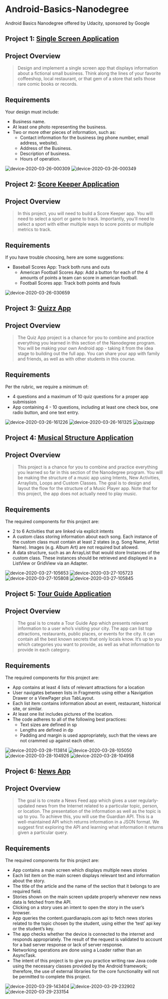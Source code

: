 # Android-Basics-Nanodegree
Android Basics Nanodegree offered by Udacity, sponsored by Google

## Project 1: [Single Screen Application](https://github.com/doilio/Android-Basics-ND/tree/master/Gianni/app)   
## Project Overview
 > Design and implement a single screen app that displays information about a fictional small business. Think along the lines of your favorite coffeeshop, local restaurant, or that gem of a store that sells those rare comic books or records.
 ## Requirements
Your design must include: 
* Business name.
* At least one photo representing the business.
* Two or more other pieces of information, such as:
    * Contact information for the business (eg phone number, email address, website).
    * Address of the Business.
    * Description of business.
    * Hours of operation.
    
![device-2020-03-26-000309](https://user-images.githubusercontent.com/38020305/77590313-203b7880-6ef6-11ea-835b-6884ffe74d07.png)
![device-2020-03-26-000349](https://user-images.githubusercontent.com/38020305/77590364-38ab9300-6ef6-11ea-9601-aec6d0c365f1.png)

## Project 2: [Score Keeper Application](https://github.com/doilio/Android-Basics-ND/tree/master/ScoreKeeper)   
## Project Overview
 > In this project, you will need to build a Score Keeper app. You will need to select a sport or game to track. Importantly, you'll need to select a sport with either multiple ways to score points or multiple metrics to track.
 ## Requirements
If you have trouble choosing, here are some suggestions:
* Baseball Scores App: Track both runs and outs
    * American Football Scores App: Add a button for each of the 4 amounts of points a team can score in american football.
    * Football Scores app: Track both points and fouls

    
![device-2020-03-26-030659](https://user-images.githubusercontent.com/38020305/77600098-7cf75d00-6f0f-11ea-93cd-096f74429d65.png)

## Project 3: [Quizz App](https://github.com/doilio/Android-Basics-ND/tree/master/QuizApp)   
## Project Overview
 > The Quiz App project is a chance for you to combine and practice everything you learned in this section of the Nanodegree program. You will be making your own Android app - taking it from the idea stage to building out the full app. You can share your app with family and friends, as well as with other students in this course.
 ## Requirements
Per the rubric, we require a minimum of:
* 4 questions and a maximum of 10 quiz questions for a proper app submission
* App containing 4 - 10 questions, including at least one check box, one radio button, and one text entry.
    
![device-2020-03-26-161226](https://user-images.githubusercontent.com/38020305/77658340-3b05ff80-6f7f-11ea-9ea5-c4258e09ca01.png)
![device-2020-03-26-161325](https://user-images.githubusercontent.com/38020305/77658365-45c09480-6f7f-11ea-8da8-e3ee3ee17d1b.png)
![quizapp](https://user-images.githubusercontent.com/38020305/77658301-2d507a00-6f7f-11ea-94d1-11ed86e95ce4.gif)

## Project 4: [Musical Structure Application](https://github.com/doilio/Android-Basics-ND/tree/master/MusicalStructure)   
## Project Overview
 > This project is a chance for you to combine and practice everything you learned so far in this section of the Nanodegree program. You will be making the structure of a music app using Intents, New Activities, Arraylists, Loops and Custom Classes.
 The goal is to design and layout the flow for the structure of a Music Player app. Note that for this project, the app does not actually need to play music.
 ## Requirements
The required components for this project are:
* 2 to 6 Activities that are linked via explicit intents
* A custom class storing information about each song. Each instance of the custom class must contain at least 2 states (e.g. Song Name, Artist Name). Images (e.g. Album Art) are not required but allowed.
* A data structure, such as an ArrayList that would store Instances of the custom class. These instances should be retrieved and displayed in a ListView or GridView via an Adapter.
    
![device-2020-03-27-105653](https://user-images.githubusercontent.com/38020305/77739658-8f11f200-701a-11ea-99ef-92ed8567a087.png)
![device-2020-03-27-105723](https://user-images.githubusercontent.com/38020305/77739669-946f3c80-701a-11ea-9715-9608b5405f5d.png)
![device-2020-03-27-105808](https://user-images.githubusercontent.com/38020305/77739671-96390000-701a-11ea-9462-7c74586c2547.png)
![device-2020-03-27-105845](https://user-images.githubusercontent.com/38020305/77739690-a05afe80-701a-11ea-95d3-f2f972922bf8.png)

## Project 5: [Tour Guide Application](https://github.com/doilio/Android-Basics-ND/tree/master/TourGuide) 
## Project Overview
 > The goal is to create a Tour Guide App which presents relevant information to a user who’s visiting your city. The app can list top attractions, restaurants, public places, or events for the city. It can contain all the best known secrets that only locals know. It’s up to you which categories you want to provide, as well as what information to provide in each category.
 ## Requirements
The required components for this project are:
* App contains at least 4 lists of relevant attractions for a location
* User navigates between lists in Fragments using either a Navigation Drawer or a ViewPager plus TabLayout.
* Each list item contains information about an event, restaurant, historical site, or similar.
* At least one list includes pictures of the location.
* The code adheres to all of the following best practices:
    * Text sizes are defined in sp
    * Lengths are defined in dp
    * Padding and margin is used appropriately, such that the views are not crammed up against each other.
  
![device-2020-03-28-113814](https://user-images.githubusercontent.com/38020305/77820301-e7fc8b80-70e9-11ea-9af4-2cda1c621f63.png)
![device-2020-03-28-105050](https://user-images.githubusercontent.com/38020305/77819584-884fb180-70e4-11ea-964d-f5b0a73a0f91.png)
![device-2020-03-28-104926](https://user-images.githubusercontent.com/38020305/77819578-7837d200-70e4-11ea-914f-7b726f80866b.png)
![device-2020-03-28-104958](https://user-images.githubusercontent.com/38020305/77819580-7b32c280-70e4-11ea-9f2b-8ac5631b836f.png)

## Project 6: [News App](https://github.com/doilio/Android-Basics-ND/tree/master/NewsApp)
## Project Overview
 > The goal is to create a News Feed app which gives a user regularly-updated news from the Internet related to a particular topic, person, or location. The presentation of the information as well as the topic is up to you.
To achieve this, you will use the Guardian API. This is a well-maintained API which returns information in a JSON format.
We suggest first exploring the API and learning what information it returns given a particular query.
 ## Requirements
The required components for this project are:
* App contains a main screen which displays multiple news stories
* Each list item on the main screen displays relevant text and information about the story.
* The title of the article and the name of the section that it belongs to are required field.
* Stories shown on the main screen update properly whenever new news data is fetched from the API.
* Clicking on a story uses an intent to open the story in the user’s browser.
* App queries the content.guardianapis.com api to fetch news stories related to the topic chosen by the student, using either the ‘test’ api key or the student’s key.
* The app checks whether the device is connected to the internet and responds appropriately. The result of the request is validated to account for a bad server response or lack of server response.
* Networking operations are done using a Loader rather than an AsyncTask.
* The intent of this project is to give you practice writing raw Java code using the necessary classes provided by the Android framework; therefore, the use of external libraries for the core functionality will not be permitted to complete this project.


![device-2020-03-29-143404](https://user-images.githubusercontent.com/38020305/77861631-59395d00-7216-11ea-936c-9f9667a49a61.png)
![device-2020-03-29-232902](https://user-images.githubusercontent.com/38020305/77861634-5ccce400-7216-11ea-9ec1-a5830c06c50a.png)
![device-2020-03-29-233154](https://user-images.githubusercontent.com/38020305/77861635-5e96a780-7216-11ea-9e68-60125a34a7e8.png)

